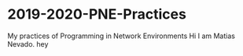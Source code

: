 # 2019-2020-PNE-Practices
My practices of Programming in Network Environments
Hi I am Matias Nevado. hey

